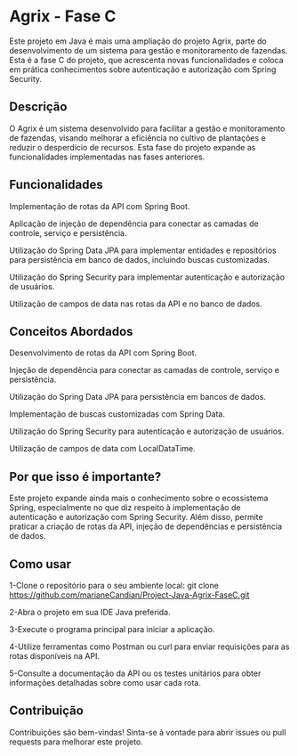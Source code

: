 # Agrix - Fase C
Este projeto em Java é mais uma ampliação do projeto Agrix, parte do desenvolvimento de um sistema para gestão e monitoramento de fazendas. Esta é a fase C do projeto, que acrescenta novas funcionalidades e coloca em prática conhecimentos sobre autenticação e autorização com Spring Security.

## Descrição
O Agrix é um sistema desenvolvido para facilitar a gestão e monitoramento de fazendas, visando melhorar a eficiência no cultivo de plantações e reduzir o desperdício de recursos. Esta fase do projeto expande as funcionalidades implementadas nas fases anteriores.

## Funcionalidades
Implementação de rotas da API com Spring Boot.</p>
Aplicação de injeção de dependência para conectar as camadas de controle, serviço e persistência.</p>
Utilização do Spring Data JPA para implementar entidades e repositórios para persistência em banco de dados, incluindo buscas customizadas.</p>
Utilização do Spring Security para implementar autenticação e autorização de usuários.</p>
Utilização de campos de data nas rotas da API e no banco de dados.</p>

## Conceitos Abordados
Desenvolvimento de rotas da API com Spring Boot.</p>
Injeção de dependência para conectar as camadas de controle, serviço e persistência.</p>
Utilização do Spring Data JPA para persistência em bancos de dados.</p>
Implementação de buscas customizadas com Spring Data.</p>
Utilização do Spring Security para autenticação e autorização de usuários.</p>
Utilização de campos de data com LocalDataTime.</p>

## Por que isso é importante?
Este projeto expande ainda mais o conhecimento sobre o ecossistema Spring, especialmente no que diz respeito à implementação de autenticação e autorização com Spring Security. Além disso, permite praticar a criação de rotas da API, injeção de dependências e persistência de dados.

## Como usar
1-Clone o repositório para o seu ambiente local:
git clone https://github.com/marianeCandian/Project-Java-Agrix-FaseC.git

2-Abra o projeto em sua IDE Java preferida.

3-Execute o programa principal para iniciar a aplicação.

4-Utilize ferramentas como Postman ou curl para enviar requisições para as rotas disponíveis na API.

5-Consulte a documentação da API ou os testes unitários para obter informações detalhadas sobre como usar cada rota.

## Contribuição
Contribuições são bem-vindas! Sinta-se à vontade para abrir issues ou pull requests para melhorar este projeto.
